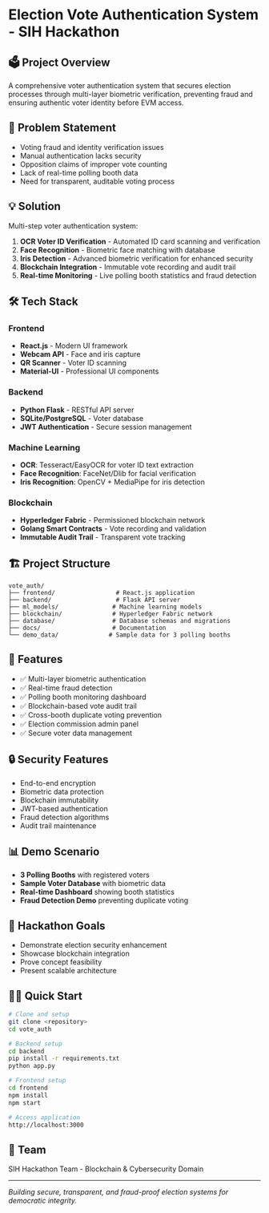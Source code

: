 # Election Vote Authentication System - SIH Hackathon

## 🗳️ Project Overview
A comprehensive voter authentication system that secures election processes through multi-layer biometric verification, preventing fraud and ensuring authentic voter identity before EVM access.

## 🎯 Problem Statement
- Voting fraud and identity verification issues
- Manual authentication lacks security
- Opposition claims of improper vote counting
- Lack of real-time polling booth data
- Need for transparent, auditable voting process

## 💡 Solution
Multi-step voter authentication system:
1. **OCR Voter ID Verification** - Automated ID card scanning and verification
2. **Face Recognition** - Biometric face matching with database
3. **Iris Detection** - Advanced biometric verification for enhanced security
4. **Blockchain Integration** - Immutable vote recording and audit trail
5. **Real-time Monitoring** - Live polling booth statistics and fraud detection

## 🛠️ Tech Stack

### Frontend
- **React.js** - Modern UI framework
- **Webcam API** - Face and iris capture
- **QR Scanner** - Voter ID scanning
- **Material-UI** - Professional UI components

### Backend
- **Python Flask** - RESTful API server
- **SQLite/PostgreSQL** - Voter database
- **JWT Authentication** - Secure session management

### Machine Learning
- **OCR**: Tesseract/EasyOCR for voter ID text extraction
- **Face Recognition**: FaceNet/Dlib for facial verification
- **Iris Recognition**: OpenCV + MediaPipe for iris detection

### Blockchain
- **Hyperledger Fabric** - Permissioned blockchain network
- **Golang Smart Contracts** - Vote recording and validation
- **Immutable Audit Trail** - Transparent vote tracking

## 🏗️ Project Structure
```
vote_auth/
├── frontend/                 # React.js application
├── backend/                  # Flask API server
├── ml_models/               # Machine learning models
├── blockchain/              # Hyperledger Fabric network
├── database/                # Database schemas and migrations
├── docs/                    # Documentation
└── demo_data/              # Sample data for 3 polling booths
```

## 🚀 Features
- ✅ Multi-layer biometric authentication
- ✅ Real-time fraud detection
- ✅ Polling booth monitoring dashboard
- ✅ Blockchain-based vote audit trail
- ✅ Cross-booth duplicate voting prevention
- ✅ Election commission admin panel
- ✅ Secure voter data management

## 🔒 Security Features
- End-to-end encryption
- Biometric data protection
- Blockchain immutability
- JWT-based authentication
- Fraud detection algorithms
- Audit trail maintenance

## 📊 Demo Scenario
- **3 Polling Booths** with registered voters
- **Sample Voter Database** with biometric data
- **Real-time Dashboard** showing booth statistics
- **Fraud Detection Demo** preventing duplicate voting

## 🎯 Hackathon Goals
- Demonstrate election security enhancement
- Showcase blockchain integration
- Prove concept feasibility
- Present scalable architecture

## 🏃‍♂️ Quick Start
```bash
# Clone and setup
git clone <repository>
cd vote_auth

# Backend setup
cd backend
pip install -r requirements.txt
python app.py

# Frontend setup
cd frontend
npm install
npm start

# Access application
http://localhost:3000
```

## 👥 Team
SIH Hackathon Team - Blockchain & Cybersecurity Domain

---
*Building secure, transparent, and fraud-proof election systems for democratic integrity.*
